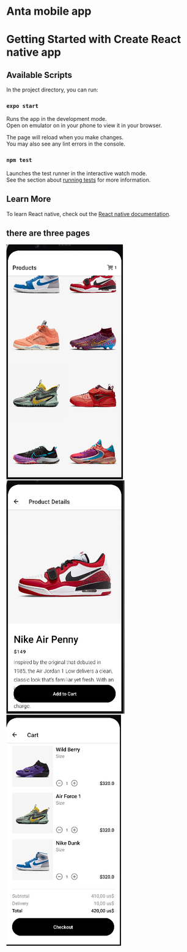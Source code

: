 # Anta mobile app

# Getting Started with Create React native app

## Available Scripts

In the project directory, you can run:

### `expo start`

Runs the app in the development mode.\
Open on emulator on in your phone to view it in your browser.

The page will reload when you make changes.\
You may also see any lint errors in the console.

### `npm test`

Launches the test runner in the interactive watch mode.\
See the section about [running tests](https://facebook.github.io/create-react-app/docs/running-tests) for more information.

## Learn More

To learn React native, check out the [React native documentation](https://reactnative.org/).

## there are three pages
<img src="assets\productScreen.PNG" alt="Alt text" title="productScreen">
<img src="assets\detailScreen.PNG" alt="Alt text" title="detailScreen">
<img src="assets\checkout.PNG" alt="Alt text" title="checkout">
